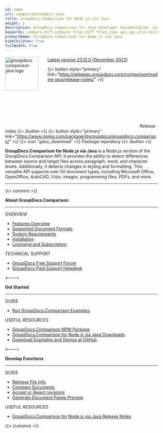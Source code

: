 ```yaml
---
id: home
url: comparison/nodejs-java
title: GroupDocs.Comparison for Node.js via Java
weight: 1
description: GroupDocs.Compairson for Java developer documentation. Learn how to diff docx, pptx, and pdf files using Java.
keywords: compare,diff,compare files,diff files,java api,api,xlsx,microsoft word,docx,pptx,pdf,java
productName: GroupDocs.Comparison for Node.js via Java
hideChildren: True
fullWidth: True
---
```


<img src="/comparison/nodejs-java/images/home.png" alt="groupdocs comparison java logo" align="left" style="width:110px; margin: 0 30px 0 0"/>

<dt class="flex flex-wrap align-center gdoc-props__meta">
    <a href='https://www.npmjs.com/package/@groupdocs/groupdocs.comparison'>
        <span class="gdoc-props__tag tip">Latest version 23.12.0 (December 2023)</span>
    </a>
</dt>

{{< button style="primary" link="https://releases.groupdocs.com/comparison/nodejs-java/release-notes/" >}} <svg class="gdoc-icon gdoc-product-doc__btn-icon"><use xlink:href="/img/groupdocs-stack.svg#document"></use></svg> Release notes {{< /button >}} 
{{< button style="primary" link="https://www.npmjs.com/package/@groupdocs/groupdocs.comparison/" >}} {{< icon "gdoc_download" >}} Package repository {{< /button >}}


**GroupDocs.Comparison for Node.js via Java** is a Node.js version of the GroupDocs.Comparison API. It provides the ability to detect differences between source and target files across paragraph, word, and character levels. Additionally, it detects changes in styling and formatting. This versatile API supports over 50 document types, including Microsoft Office, OpenOffice, AutoCAD, Visio, images, programming files, PDFs, and more.

---

{{< columns >}}

<p><b>About GroupDocs.Comparison</b></p>
<hr><p>OVERVIEW</p></hr>
<ul>
	<li><a href='{{< ref "comparison/nodejs-java/getting-started/features-overview" >}}'>Features Overview</a></li>
	<li><a href='{{< ref "comparison/nodejs-java/getting-started/supported-document-formats" >}}'>Supported Document Formats</a></li>
	<li><a href='{{< ref "comparison/nodejs-java/getting-started/system-requirements" >}}'>System Requirements</a></li>
	<li><a href='{{< ref "comparison/nodejs-java/getting-started/installation" >}}'>Installation</a></li>
	<li><a href='{{< ref "comparison/nodejs-java/getting-started/licensing-and-evaluation-limitations" >}}'>Licensing and Subscription</a></li>
</ul>
<p>TECHNICAL SUPPORT</p>
<ul>
	<li><a href="https://forum.groupdocs.com/">GroupDocs Free Support Forum</a></li>
	<li><a href="https://helpdesk.groupdocs.com/">GroupDocs Paid Support Helpdesk</a></li>
</ul>
<--->
<p><b>Get Started</b></p>
<hr><p>GUIDE</p></hr>
<ul>
	<li><a href='{{< ref "comparison/nodejs-java/getting-started/how-to-run-examples" >}}'>Run GroupDocs.Comparison Examples</a></li>
</ul>
<p>USEFUL RESOURCES</p>
<ul>
	<li><a href="https://www.npmjs.com/package/@groupdocs/groupdocs.comparison">GroupDocs.Comparison NPM Package</a></li>
	</li><li><a href="https://downloads.groupdocs.com/comparison/nodejs-java">GroupDocs.Comparison for Node.js via Java Downloads</a></li>
	<li><a href="https://github.com/groupdocs-comparison/GroupDocs.Comparison-for-Node.js-via-Java/">Download Examples and Demos at GitHub</a></li>
</ul>
<--->
<p><b>Develop Functions</b></p>
<hr><p>GUIDE</p></hr>
<ul>
	<li><a href='{{< ref "comparison/nodejs-java/comparison-basic/get-file-info" >}}'>Retrieve File Info</a></li>
	<li><a href='{{< ref "comparison/nodejs-java/comparison-basic/compare-documents" >}}'>Compare Documents</a></li>
	<li><a href='{{< ref "comparison/nodejs-java/advanced-usage/accept-or-reject-revisions" >}}'>Accept or Reject revisions</a></li>
	<li><a href='{{< ref "comparison/nodejs-java/advanced-usage/generate-document-pages-preview" >}}'>Generate Document Pages Preview</a></li>				
</ul>
<p>USEFUL RESOURCES</p>
<ul>
	<!--li><a href="https://reference.groupdocs.com/comparison/nodejs-java">GroupDocs.Comparison for Node.js via Java API Reference</a></li-->
	<li><a href='https://releases.groupdocs.com/comparison/nodejs-java/release-notes/'>GroupDocs.Comparison for Node.js via Java Release Notes</a></li>
</ul>
{{< /columns >}}
